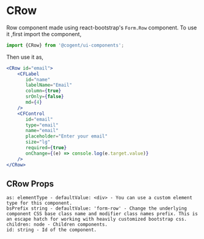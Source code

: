 # CRow 

Row component made using react-bootstrap's `Form.Row` component.
To use it ,first import the component,

```jsx harmony
import {CRow} from '@cogent/ui-components';
```
Then use it as,

```jsx harmony
<CRow id="email">
    <CFLabel
       id="name"
       labelName="Email"
       column={true}
       srOnly={false}
       md={4}
    />
    <CFControl
       id="email"
       type="email"
       name="email"
       placeholder="Enter your email"
       size="lg"
       required={true}
       onChange={(e) => console.log(e.target.value)}
    />
</CRow>
```
## CRow Props

```
as: elementType - defaultValue: <div> - You can use a custom element type for this component.
bsPrefix string - defaultValue: 'form-row' - Change the underlying component CSS base class name and modifier class names prefix. This is an escape hatch for working with heavily customized bootstrap css.
children: node - Children components.
id: string - Id of the component.
```